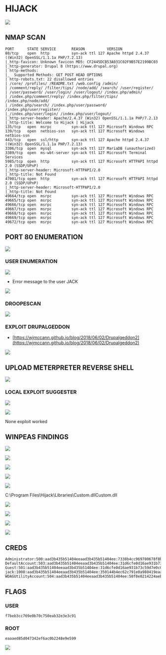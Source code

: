 # HIJACK

![](../.gitbook/assets/1370f48d0ae746c7bf371665a85903eb.png)

## NMAP SCAN

```text
PORT      STATE SERVICE       REASON          VERSION
80/tcp    open  http          syn-ack ttl 127 Apache httpd 2.4.37 ((Win32) OpenSSL/1.1.1a PHP/7.2.13)
|_http-favicon: Unknown favicon MD5: CF2445DCB53A031C02F9B57E2199BC03
|_http-generator: Drupal 8 (https://www.drupal.org)
| http-methods: 
|_  Supported Methods: GET POST HEAD OPTIONS
| http-robots.txt: 22 disallowed entries 
| /core/ /profiles/ /README.txt /web.config /admin/ 
| /comment/reply/ /filter/tips/ /node/add/ /search/ /user/register/ 
| /user/password/ /user/login/ /user/logout/ /index.php/admin/ 
| /index.php/comment/reply/ /index.php/filter/tips/ /index.php/node/add/ 
| /index.php/search/ /index.php/user/password/ /index.php/user/register/ 
|_/index.php/user/login/ /index.php/user/logout/
|_http-server-header: Apache/2.4.37 (Win32) OpenSSL/1.1.1a PHP/7.2.13
|_http-title: Welcome to Hijack | Hijack
135/tcp   open  msrpc         syn-ack ttl 127 Microsoft Windows RPC
139/tcp   open  netbios-ssn   syn-ack ttl 127 Microsoft Windows netbios-ssn
443/tcp   open  ssl/http      syn-ack ttl 127 Apache httpd 2.4.37 ((Win32) OpenSSL/1.1.1a PHP/7.2.13)
3306/tcp  open  mysql         syn-ack ttl 127 MariaDB (unauthorized)
3389/tcp  open  ms-wbt-server syn-ack ttl 127 Microsoft Terminal Services
5985/tcp  open  http          syn-ack ttl 127 Microsoft HTTPAPI httpd 2.0 (SSDP/UPnP)
|_http-server-header: Microsoft-HTTPAPI/2.0
|_http-title: Not Found
47001/tcp open  http          syn-ack ttl 127 Microsoft HTTPAPI httpd 2.0 (SSDP/UPnP)
|_http-server-header: Microsoft-HTTPAPI/2.0
|_http-title: Not Found
49664/tcp open  msrpc         syn-ack ttl 127 Microsoft Windows RPC
49665/tcp open  msrpc         syn-ack ttl 127 Microsoft Windows RPC
49666/tcp open  msrpc         syn-ack ttl 127 Microsoft Windows RPC
49667/tcp open  msrpc         syn-ack ttl 127 Microsoft Windows RPC
49668/tcp open  msrpc         syn-ack ttl 127 Microsoft Windows RPC
49669/tcp open  msrpc         syn-ack ttl 127 Microsoft Windows RPC
49672/tcp open  msrpc         syn-ack ttl 127 Microsoft Windows RPC
```

## PORT 80 ENUMERATION

![](../.gitbook/assets/daf611e21d5143d2be03fce88d3029bb.png)

### USER ENUMERATION

![](../.gitbook/assets/3ad2d8470a724497bb3aac381cb7d1e6.png)

* Error message to the user JACK

![](../.gitbook/assets/51184cff092d43509cb4a2825d9edf00.png)

### DROOPESCAN

![](../.gitbook/assets/f2811f4685914d2ea7a0f853b0afb163.png)

### EXPLOIT DRUPALGEDDON

* [https://wjmccann.github.io/blog/2018/06/02/Drupalgeddon2](https://wjmccann.github.io/blog/2018/06/02/Drupalgeddon2)

![](../.gitbook/assets/ef872487776e499281e8672370213e01.png)

## UPLOAD METERPRETER REVERSE SHELL

![](../.gitbook/assets/cded229f09714a41a4df6f0b173e735e.png)

### LOCAL EXPLOIT SUGGESTER

![](../.gitbook/assets/38cf421807004be89aa929536d6b83d1.png)

![](../.gitbook/assets/c83ffda53a4f43639a2baa89aae8b69f.png)

None exploit worked

## WINPEAS FINDINGS

![](../.gitbook/assets/28e1906de0084047a23137c35f67655d.png)

![](../.gitbook/assets/ea1f1c1b6c6b437098fb31aa416af752.png)

![](../.gitbook/assets/e8579a2ffeee40498963a0681f98258a.png)

![](../.gitbook/assets/4ec369e456b3435f9ec390b519d50e27.png)

![](../.gitbook/assets/540e448c3dfd4dc6873b0863e995cc5c.png)

C:\Program Files\Hijack\Libraries\Custom.dllCustom.dll

![](../.gitbook/assets/f914551d97fd45bc8b6ccd9ea435e992.png)

![](../.gitbook/assets/d5d417a6ca9e40a68e416fbab071355f.png)

![](../.gitbook/assets/c722859e91ce4dcd822ca9d22104b325.png)

![](../.gitbook/assets/eb1216055a234a7d90eac98d63b444d0.png)

## CREDS

```text
Administrator:500:aad3b435b51404eeaad3b435b51404ee:7338b4cc969700678f8b9ae85ed779cb:::
DefaultAccount:503:aad3b435b51404eeaad3b435b51404ee:31d6cfe0d16ae931b73c59d7e0c089c0:::
Guest:501:aad3b435b51404eeaad3b435b51404ee:31d6cfe0d16ae931b73c59d7e0c089c0:::
jack:1008:aad3b435b51404eeaad3b435b51404ee:350144b4ec62c791e0a988419eaa3ee5:::QGR54gprPG5SMw3e
WDAGUtilityAccount:504:aad3b435b51404eeaad3b435b51404ee:58f8e0214224aebc2c5f82fb7cb47ca1:::
```

## FLAGS

### USER

```text
f7beb3cc769e0b70c750eab32e3e3c91
```

### ROOT

```text
eaaaed85d047342ef6ac0b2248e9e599
```

![](../.gitbook/assets/f32977a349284be88d518e76148423c6.png)

